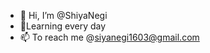 - 👋 Hi, I’m @ShiyaNegi
- 🌱Learning every day
- 📫 To reach me @siyanegi1603@gmail.com

<!---
ShiyaNegi/ShiyaNegi is a ✨ special ✨ repository because its `README.md` (this file) appears on your GitHub profile.
You can click the Preview link to take a look at your changes.
--->
